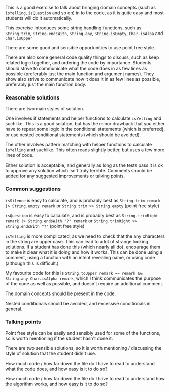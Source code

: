 This is a good exercise to talk about bringing domain concepts (such as `isYelling`, `isQuestion` and so on) in to the code, as it is quite easy and most students will do it automatically.

This exercise introduces some string handling functions, such as `String.trim`, `String.endsWith`, `String.any`, `String.isEmpty`, `Char.isAlpa` and `Char.isUpper`

There are some good and sensible opportunities to use point free style.

There are also some general code quality things to discuss, such as keep related logic together, and ordering the code by importance. Students should strive to communicate what the code does in as few lines as possible (preferably just the main function and argument names). They show also strive to communicate how it does it in as few lines as possible, preferably just the main function body.

### Reasonable solutions

There are two main styles of solution.

One involves if statements and helper functions to calculate `isYelling` and suchlike. This is a good solution, but has the minor drawback that you either have to repeat some logic in the conditional statements (which is preferred), or use nested conditional statements (which should be avoided).

The other involves pattern matching with helper functions to calculate `isYelling` and suchlike. This often reads slightly better, but uses a few more lines of code.

Either solution is acceptable, and generally as long as the tests pass it is ok to approve any solution which isn't truly terrible. Comments should be added for any suggested improvements or talking points.

### Common suggestions

`isSilence` is easy to calculate, and is probably best as `String.trim remark |> String.empty remark` or `String.trim >> String.empty` (point free style)

`isQuestion` is easy to calculate, and is probably best as `String.trimRight remark |> String.endsWith "?" remark` or `String.trimRight >> String.endsWith "?"` (point free style)

`isYelling` is more complicated, as we need to check that the any characters in the string are upper case. This can lead to a lot of strange looking solutions. If a student has done this (which nearly all do), encourage them to make it clear what it is doing and how it works. This can be done using a comment, using a function with an intent revealing name, or using code (although this is difficult.)

My favourite code for this is `String.toUpper remark == remark && String.any Char.isAlpha remark`, which I think communicates the purpose of the code as well as possible, and doesn't require an additional comment.

The domain concepts should be present in the code.

Nested conditionals should be avoided, and excessive conditionals in general.

### Talking points

Point free style can be easily and sensibly used for some of the functions, so is worth mentioning if the student hasn't done it.

There are two sensible solutions, so it is worth mentioning / discussing the style of solution that the student didn't use.

How much code / how far down the file do I have to read to understand what the code does, and how easy is it to do so? 

How much code / how far down the file do I have to read to understand how the algorithm works, and how easy is it to do so? 